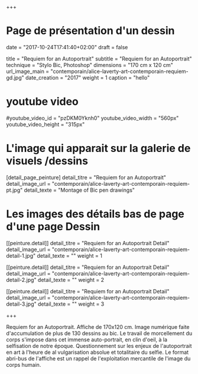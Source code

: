 +++
# Page de présentation d'un dessin
date = "2017-10-24T17:41:40+02:00"
draft = false

title = "Requiem for an Autoportrait"
subtitle = "Requiem for an Autoportrait"
technique = "Stylo Bic, Photoshop"
dimensions = "170 cm x 120 cm"
url_image_main = "contemporain/alice-laverty-art-contemporain-requiem-gd.jpg"
date_creation = "2017"
weight = 1
caption = "hello"

# youtube video
#youtube_video_id = "pzDKM0Yknh0"
youtube_video_width = "560px"
youtube_video_height = "315px"

# L'image qui apparait sur la galerie de visuels /dessins
[detail_page_peinture]
detail_titre = "Requiem for an Autoportrait"
detail_image_url = "contemporain/alice-laverty-art-contemporain-requiem-pt.jpg"
detail_texte = "Montage of Bic pen drawings"

# Les images des détails bas de page d'une page Dessin
[[peinture.detail]]
detail_titre = "Requiem for an Autoportrait Detail"
detail_image_url = "contemporain/alice-laverty-art-contemporain-requiem-detail-1.jpg"
detail_texte = ""
weight = 1

[[peinture.detail]]
detail_titre = "Requiem for an Autoportrait Detail"
detail_image_url = "contemporain/alice-laverty-art-contemporain-requiem-detail-2.jpg"
detail_texte = ""
weight = 2

[[peinture.detail]]
detail_titre = "Requiem for an Autoportrait Detail"
detail_image_url = "contemporain/alice-laverty-art-contemporain-requiem-detail-3.jpg"
detail_texte = ""
weight = 3

+++

Requiem for an Autoportrait. Affiche de 170x120 cm. Image numérique faite d'accumulation de plus de 130 dessins au bic. Le travail de morcellement du corps s'impose dans cet immense auto-portrait, en clin d'oeil, à la selfisation de notre époque. Questionnement sur les enjeux de l'autoportrait en art à l'heure de al vulgarisation absolue et totalitaire du selfie. Le format abri-bus de l'affiche est un rappel de l'exploitation mercantile de l'image du corps humain.
